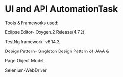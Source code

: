 # UI and API AutomationTask

Tools & Frameworks used:

Eclipse Editor- Oxygen.2 Release(4.7.2),


TestNg framework- v6.14.3,


Design Pattern- Singleton Design Pattern of JAVA  & 

Page Object Model, 

Selenium-WebDriver


